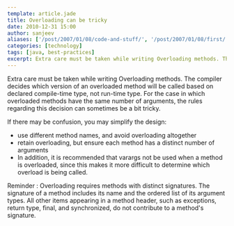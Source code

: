 ```yaml
---
template: article.jade
title: Overloading can be tricky
date: 2010-12-31 15:00
author: sanjeev
aliases: ['/post/2007/01/08/code-and-stuff/', '/post/2007/01/08/first/', '/post/2008/01/08/first']
categories: [technology]
tags: [java, best-practices]
excerpt: Extra care must be taken while writing Overloading methods. The compiler decides which version of an overloaded method will be called based on declared compile-time type, not run-time type.
---
```


Extra care must be taken while writing Overloading methods. The compiler decides which version of an overloaded method will be called based on declared compile-time type, not run-time type. For the case in which overloaded methods have the same number of arguments, the rules regarding this decision can sometimes be a bit tricky.

If there may be confusion, you may simplify the design:

* use different method names, and avoid overloading altogether
* retain overloading, but ensure each method has a distinct number of arguments
* In addition, it is recommended that varargs not be used when a method is overloaded, since this makes it more difficult to determine which overload is being called.

Reminder : Overloading requires methods with distinct signatures. The signature of a method includes its name and the ordered list of its argument types. All other items appearing in a method header, such as exceptions, return type, final, and synchronized, do not contribute to a method's signature. 

